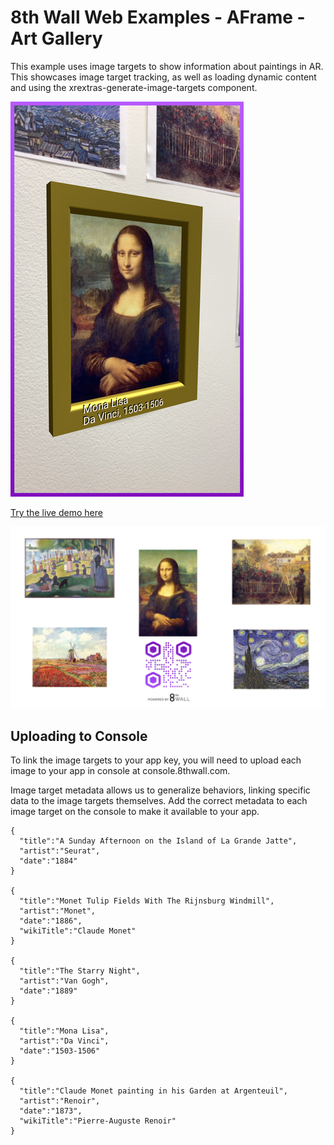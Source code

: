 # 8th Wall Web Examples - AFrame - Art Gallery

This example uses image targets to show information about paintings in AR. This showcases image target tracking, as well as loading dynamic content and using the xrextras-generate-image-targets component.

![artgallery-screenshot](../../../images/screenshot-artgallery.jpg)

[Try the live demo here](https://templates.8thwall.app/artgallery-aframe)


![artgallery](./gallery.jpg)


## Uploading to Console

To link the image targets to your app key, you will need to upload each image to your app in console at console.8thwall.com.

Image target metadata allows us to generalize behaviors, linking specific data to the image targets themselves. Add the correct metadata to each image target on the console to make it available to your app.

```
{
  "title":"A Sunday Afternoon on the Island of La Grande Jatte",
  "artist":"Seurat",
  "date":"1884"
}

{
  "title":"Monet Tulip Fields With The Rijnsburg Windmill",
  "artist":"Monet",
  "date":"1886",
  "wikiTitle":"Claude Monet"
}

{
  "title":"The Starry Night",
  "artist":"Van Gogh",
  "date":"1889"
}

{
  "title":"Mona Lisa",
  "artist":"Da Vinci",
  "date":"1503-1506"
}

{
  "title":"Claude Monet painting in his Garden at Argenteuil",
  "artist":"Renoir",
  "date":"1873",
  "wikiTitle":"Pierre-Auguste Renoir"
}
```

